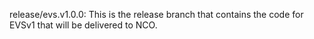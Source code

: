 release/evs.v1.0.0: 
This is the release branch that contains the code for EVSv1 that will be delivered to NCO.
